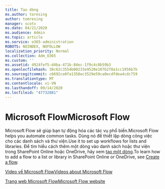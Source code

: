 ```yaml
---
title: Tạo dòng
ms.author: toresing
author: tomresing
manager: scotv
ms.date: 04/21/2020
ms.audience: Admin
ms.topic: article
ms.service: o365-administration
ROBOTS: NOINDEX, NOFOLLOW
localization_priority: Normal
ms.collection: Adm_O365
ms.custom: ''
ms.assetid: 4924fef5-d4ba-471b-84ec-1f9c4c0b59b3
ms.openlocfilehash: 38c62c3554b00233e9520e107b2f8a1cc1956b7b
ms.sourcegitcommit: c6692ce0fa1358ec3529e59ca0ecdfdea4cdc759
ms.translationtype: MT
ms.contentlocale: vi-VN
ms.lasthandoff: 09/14/2020
ms.locfileid: "47732881"
---
```

# <a name="microsoft-flow"></a><span data-ttu-id="d052b-102">Microsoft Flow</span><span class="sxs-lookup"><span data-stu-id="d052b-102">Microsoft Flow</span></span>

<span data-ttu-id="d052b-103">Microsoft Flow sẽ giúp bạn tự động hóa các tác vụ phổ biến.</span><span class="sxs-lookup"><span data-stu-id="d052b-103">Microsoft Flow helps you automate common tasks.</span></span> <span data-ttu-id="d052b-104">Dùng nó để thiết lập dòng công việc cho các danh sách và thư viện.</span><span class="sxs-lookup"><span data-stu-id="d052b-104">Use it to set up workflows for lists and libraries.</span></span> <span data-ttu-id="d052b-105">Để tìm hiểu cách thêm một dòng vào danh sách hoặc thư viện trong SharePoint Online hoặc OneDrive, hãy xem [tạo một dòng](https://go.microsoft.com/fwlink/?linkid=869408).</span><span class="sxs-lookup"><span data-stu-id="d052b-105">To learn how to add a flow to a list or library in SharePoint Online or OneDrive, see [Create a flow](https://go.microsoft.com/fwlink/?linkid=869408).</span></span>
  
[<span data-ttu-id="d052b-106">Video về Microsoft Flow</span><span class="sxs-lookup"><span data-stu-id="d052b-106">Videos about Microsoft Flow</span></span>](https://go.microsoft.com/fwlink/?linkid=864641)
  
[<span data-ttu-id="d052b-107">Trang web Microsoft Flow</span><span class="sxs-lookup"><span data-stu-id="d052b-107">Microsoft Flow website</span></span>](https://go.microsoft.com/fwlink/?linkid=864642)
  

